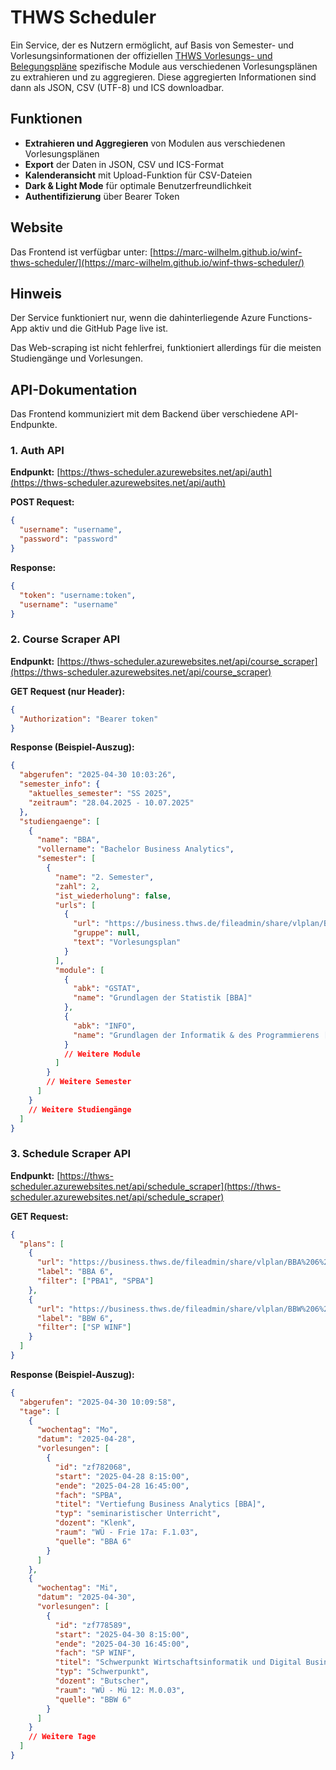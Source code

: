 # THWS Scheduler

Ein Service, der es Nutzern ermöglicht, auf Basis von Semester- und Vorlesungsinformationen der offiziellen [THWS Vorlesungs- und Belegungspläne](https://business.thws.de/studierende/vorlesungs-und-belegungsplaene/) spezifische Module aus verschiedenen Vorlesungsplänen zu extrahieren und zu aggregieren. Diese aggregierten Informationen sind dann als JSON, CSV (UTF-8) und ICS downloadbar.

## Funktionen

- **Extrahieren und Aggregieren** von Modulen aus verschiedenen Vorlesungsplänen
- **Export** der Daten in JSON, CSV und ICS-Format
- **Kalenderansicht** mit Upload-Funktion für CSV-Dateien
- **Dark & Light Mode** für optimale Benutzerfreundlichkeit
- **Authentifizierung** über Bearer Token

## Website

Das Frontend ist verfügbar unter: [https://marc-wilhelm.github.io/winf-thws-scheduler/](https://marc-wilhelm.github.io/winf-thws-scheduler/)

## Hinweis

Der Service funktioniert nur, wenn die dahinterliegende Azure Functions-App aktiv und die GitHub Page live ist.

Das Web-scraping ist nicht fehlerfrei, funktioniert allerdings für die meisten Studiengänge und Vorlesungen.

## API-Dokumentation

Das Frontend kommuniziert mit dem Backend über verschiedene API-Endpunkte.

### 1. Auth API

**Endpunkt:** [https://thws-scheduler.azurewebsites.net/api/auth](https://thws-scheduler.azurewebsites.net/api/auth)

**POST Request:**
```json
{
  "username": "username",
  "password": "password"
}
```

**Response:**
```json
{
  "token": "username:token",
  "username": "username"
}
```

### 2. Course Scraper API

**Endpunkt:** [https://thws-scheduler.azurewebsites.net/api/course_scraper](https://thws-scheduler.azurewebsites.net/api/course_scraper)

**GET Request (nur Header):**
```json
{
  "Authorization": "Bearer token"
}
```

**Response (Beispiel-Auszug):**
```json
{
  "abgerufen": "2025-04-30 10:03:26",
  "semester_info": {
    "aktuelles_semester": "SS 2025",
    "zeitraum": "28.04.2025 - 10.07.2025"
  },
  "studiengaenge": [
    {
      "name": "BBA",
      "vollername": "Bachelor Business Analytics",
      "semester": [
        {
          "name": "2. Semester",
          "zahl": 2,
          "ist_wiederholung": false,
          "urls": [
            {
              "url": "https://business.thws.de/fileadmin/share/vlplan/BBA%202%20SS%2025.html",
              "gruppe": null,
              "text": "Vorlesungsplan"
            }
          ],
          "module": [
            {
              "abk": "GSTAT",
              "name": "Grundlagen der Statistik [BBA]"
            },
            {
              "abk": "INFO",
              "name": "Grundlagen der Informatik & des Programmierens [BBA]"
            }
            // Weitere Module
          ]
        }
        // Weitere Semester
      ]
    }
    // Weitere Studiengänge
  ]
}
```

### 3. Schedule Scraper API

**Endpunkt:** [https://thws-scheduler.azurewebsites.net/api/schedule_scraper](https://thws-scheduler.azurewebsites.net/api/schedule_scraper)

**GET Request:**
```json
{
  "plans": [
    {
      "url": "https://business.thws.de/fileadmin/share/vlplan/BBA%206%20SS%2025.html",
      "label": "BBA 6",
      "filter": ["PBA1", "SPBA"]
    },
    {
      "url": "https://business.thws.de/fileadmin/share/vlplan/BBW%206%20SS%2025.html",
      "label": "BBW 6",
      "filter": ["SP WINF"]
    }
  ]
}
```

**Response (Beispiel-Auszug):**
```json
{
  "abgerufen": "2025-04-30 10:09:58",
  "tage": [
    {
      "wochentag": "Mo",
      "datum": "2025-04-28",
      "vorlesungen": [
        {
          "id": "zf782068",
          "start": "2025-04-28 8:15:00",
          "ende": "2025-04-28 16:45:00",
          "fach": "SPBA",
          "titel": "Vertiefung Business Analytics [BBA]",
          "typ": "seminaristischer Unterricht",
          "dozent": "Klenk",
          "raum": "WÜ - Frie 17a: F.1.03",
          "quelle": "BBA 6"
        }
      ]
    },
    {
      "wochentag": "Mi",
      "datum": "2025-04-30",
      "vorlesungen": [
        {
          "id": "zf778589",
          "start": "2025-04-30 8:15:00",
          "ende": "2025-04-30 16:45:00",
          "fach": "SP WINF",
          "titel": "Schwerpunkt Wirtschaftsinformatik und Digital Business [BBW]",
          "typ": "Schwerpunkt",
          "dozent": "Butscher",
          "raum": "WÜ - Mü 12: M.0.03",
          "quelle": "BBW 6"
        }
      ]
    }
    // Weitere Tage
  ]
}
```
